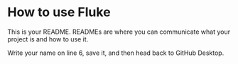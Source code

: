 # How to use Fluke

This is your README. READMEs are where you can communicate what your project is and how to use it.

Write your name on line 6, save it, and then head back to GitHub Desktop.
